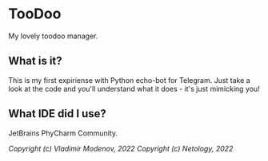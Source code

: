 # TooDoo
My lovely toodoo manager.

## What is it?

This is my first expiriense with Python echo-bot for Telegram.
Just take a look at the code and you'll understand what it does - it's just mimicking you!

## What IDE did I use?

JetBrains PhyCharm Community.

_Copyright (c) Vladimir Modenov, 2022
Copyright (c) Netology, 2022_
